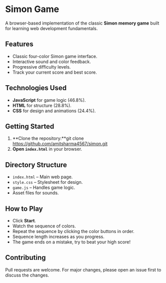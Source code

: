 # Simon Game

A browser-based implementation of the classic **Simon memory game** built for learning web development fundamentals.

## Features

- Classic four-color Simon game interface.
- Interactive sound and color feedback.
- Progressive difficulty levels.
- Track your current score and best score.

## Technologies Used

- **JavaScript** for game logic (46.8%).
- **HTML** for structure (28.8%).
- **CSS** for design and animations (24.4%).

## Getting Started

1. **Clone the repository:**git clone https://github.com/amitsharma4567/simon.git
2. **Open `index.html`** in your browser.

## Directory Structure

- `index.html` – Main web page.
- `style.css`  – Stylesheet for design.
- `game.js`    – Handles game logic.
- Asset files for sounds.

## How to Play

- Click **Start**.
- Watch the sequence of colors.
- Repeat the sequence by clicking the color buttons in order.
- Sequence length increases as you progress.
- The game ends on a mistake, try to beat your high score!

## Contributing

Pull requests are welcome. For major changes, please open an issue first to discuss the changes.

